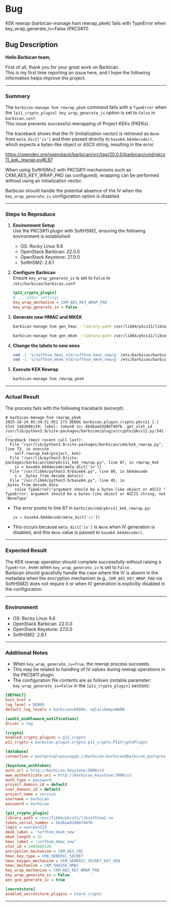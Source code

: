 # Bug 

KEK rewrap (barbican-manage hsm rewrap_pkek) fails with TypeError when key_wrap_generate_iv=False (PKCS#11)

## **Bug Description**

**Hello Barbican team,**

First of all, thank you for your great work on Barbican.  
This is my first time reporting an issue here, and I hope the following information helps improve the project.

---

### **Summary**
The `barbican-manage hsm rewrap_pkek` command fails with a `TypeError` when the `[p11_crypto_plugin] key_wrap_generate_iv` option is set to `False` in `barbican.conf`.  
This issue prevents successful rewrapping of Project KEKs (PKEKs).

The traceback shows that the IV (initialization vector) is retrieved as `None` from `meta_dict['iv']` and then passed directly to `base64.b64decode()`, which expects a bytes-like object or ASCII string, resulting in the error.

https://opendev.org/openstack/barbican/src/tag/20.0.0/barbican/cmd/pkcs11_kek_rewrap.py#L87

When using SoftHSMv2 with PKCS#11 mechanisms such as CKM_AES_KEY_WRAP_PAD (as configured), wrapping can be performed without using an initialization vector.

Barbican should handle the potential absence of the IV when the `key_wrap_generate_iv` configuration option is disabled.

---

### **Steps to Reproduce**

1. **Environment Setup**  
   Use the PKCS#11 plugin with SoftHSM2, ensuring the following environment is established:
   - OS: Rocky Linux 9.6  
   - OpenStack Barbican: 22.0.0  
   - OpenStack Keystone: 27.0.0  
   - SoftHSM2: 2.6.1  

2. **Configure Barbican**  
   Ensure `key_wrap_generate_iv` is set to `False` in `/etc/barbican/barbican.conf`:

   ```ini
   [p11_crypto_plugin]
   # ... other settings ...
   key_wrap_mechanism = CKM_AES_KEY_WRAP_PAD
   key_wrap_generate_iv = False

   ```

3. **Generate new HMAC and MKEK**

   ```bash
   barbican-manage hsm gen_hmac --library-path /usr/lib64/pkcs11/libsofthsm2.so --passphrase ${SOFTHSM_USERPIN} --slot-id $(softhsm2-util --show-slots | grep -m 1 Slot | sed -e "s/^Slot //") --label softhsm_hmac_new

   barbican-manage hsm gen_mkek --library-path /usr/lib64/pkcs11/libsofthsm2.so --passphrase ${SOFTHSM_USERPIN} --slot-id $(softhsm2-util --show-slots | grep -m 1 Slot | sed -e "s/^Slot //") --label softhsm_mkek_new
   ```

4. **Change the labels to new ones**

   ```bash
   sed -i 's/softhsm_hmac_old/softhsm_hmac_new/g' /etc/barbican/barbican.conf
   sed -i 's/softhsm_mkek_old/softhsm_mkek_new/g' /etc/barbican/barbican.conf
   ```

5. **Execute KEK Rewrap**

   ```bash
   barbican-manage hsm rewrap_pkek
   ```

---

### **Actual Result**
The process fails with the following traceback (excerpt):

```
# barbican-manage hsm rewrap_pkek
2025-10-24 05:34:31.951 273 DEBUG barbican.plugin.crypto.pkcs11 [-] Slot 1483686139: label: token0 sn: 6bd6aa93d86f40fb _get_slot_id /usr/lib/python3.9/site-packages/barbican/plugin/crypto/pkcs11.py:542
...
Traceback (most recent call last):
  File "/usr/lib/python3.9/site-packages/barbican/cmd/kek_rewrap.py", line 73, in execute
    self.rewrap_kek(project, kek)
  File "/usr/lib/python3.9/site-packages/barbican/cmd/pkcs11_kek_rewrap.py", line 87, in rewrap_kek
    iv = base64.b64decode(meta_dict['iv'])
  File "/usr/lib64/python3.9/base64.py", line 80, in b64decode
    s = _bytes_from_decode_data(s)
  File "/usr/lib64/python3.9/base64.py", line 45, in _bytes_from_decode_data
    raise TypeError("argument should be a bytes-like object or ASCII "
TypeError: argument should be a bytes-like object or ASCII string, not 'NoneType'
```

- The error points to line 87 in `barbican/cmd/pkcs11_kek_rewrap.py`:

  ```python
  iv = base64.b64decode(meta_dict['iv'])
  ```

- This occurs because `meta_dict['iv']` is `None` when IV generation is disabled, and this `None` value is passed to `base64.b64decode()`.

---

### **Expected Result**
The KEK rewrap operation should complete successfully without raising a `TypeError`, even when `key_wrap_generate_iv` is set to `False`.  
Barbican should gracefully handle the case where the IV is absent in the metadata when the encryption mechanism (e.g., `CKM_AES_KEY_WRAP_PAD` via SoftHSM2) does not require it or when IV generation is explicitly disabled in the configuration.

---

### **Environment**
- OS: Rocky Linux 9.6  
- OpenStack Barbican: 22.0.0  
- OpenStack Keystone: 27.0.0  
- SoftHSM2: 2.6.1  

---

### **Additional Notes**
- When `key_wrap_generate_iv=True`, the rewrap process succeeds.  
- This may be related to handling of IV values during rewrap operations in the PKCS#11 plugin.  
- The configuration file contents are as follows (notable parameter: `key_wrap_generate_iv=False` in the `[p11_crypto_plugin]` section):

```ini
[DEFAULT]
host_href =
log_level = DEBUG
default_log_levels = barbican=DEBUG, sqlalchemy=WARN

[audit_middleware_notifications]
driver = log

[crypto]
enabled_crypto_plugins = p11_crypto
p11_crypto = barbican.plugin.crypto.p11_crypto.P11CryptoPlugin

[database]
connection = postgresql+psycopg2://barbican:barbican@barbican_postgres:5432/barbican

[keystone_authtoken]
auth_url = http://barbican_keystone:5000/v3
www_authenticate_uri = http://barbican_keystone:5000/v3
auth_type = password
project_domain_id = default
user_domain_id = default
project_name = service
username = barbican
password = barbican

[p11_crypto_plugin]
library_path = /usr/lib64/pkcs11/libsofthsm2.so
token_serial_number = 6bd6aa93d86f40fb
login = userpin123
mkek_label = 'softhsm_mkek_new'
mkek_length = 32
hmac_label = 'softhsm_hmac_new'
slot_id = 1483686139
encryption_mechanism = CKM_AES_CBC
hmac_key_type = CKK_GENERIC_SECRET
hmac_keygen_mechanism = CKM_GENERIC_SECRET_KEY_GEN
hmac_mechanism = CKM_SHA256_HMAC
key_wrap_mechanism = CKM_AES_KEY_WRAP_PAD
key_wrap_generate_iv = False
aes_gcm_generate_iv = true

[secretstore]
enabled_secretstore_plugins = store_crypto
```

---


